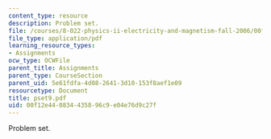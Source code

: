 ```yaml
---
content_type: resource
description: Problem set.
file: /courses/8-022-physics-ii-electricity-and-magnetism-fall-2006/00f12e440834435896c9e04e76d9c27f_pset9.pdf
file_type: application/pdf
learning_resource_types:
- Assignments
ocw_type: OCWFile
parent_title: Assignments
parent_type: CourseSection
parent_uid: 5e61fdfa-4d08-2641-3d10-153f8aef1e09
resourcetype: Document
title: pset9.pdf
uid: 00f12e44-0834-4358-96c9-e04e76d9c27f
---
```

Problem set.


